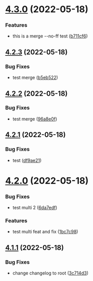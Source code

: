 # [4.3.0](https://github.com/oeyoews/semantictest/compare/v4.2.3...v4.3.0) (2022-05-18)


### Features

* this is a merge --no-ff test ([b711cf6](https://github.com/oeyoews/semantictest/commit/b711cf69c0c8a98d8b0c0e0fc89c71ff5e74de94))

## [4.2.3](https://github.com/oeyoews/semantictest/compare/v4.2.2...v4.2.3) (2022-05-18)


### Bug Fixes

* test merge ([b5eb522](https://github.com/oeyoews/semantictest/commit/b5eb52291a8c555f69c5cca1559075a59bf50547))

## [4.2.2](https://github.com/oeyoews/semantictest/compare/v4.2.1...v4.2.2) (2022-05-18)


### Bug Fixes

* test merge ([96a8e0f](https://github.com/oeyoews/semantictest/commit/96a8e0fb3da7cf0d7a4632160fb7db62a344ad97))

## [4.2.1](https://github.com/oeyoews/semantictest/compare/v4.2.0...v4.2.1) (2022-05-18)


### Bug Fixes

* test ([df9ae21](https://github.com/oeyoews/semantictest/commit/df9ae2182e8cb9f9dde48a383ebbaf0f126db567))

# [4.2.0](https://github.com/oeyoews/semantictest/compare/v4.1.1...v4.2.0) (2022-05-18)


### Bug Fixes

* test multi 2 ([6da7edf](https://github.com/oeyoews/semantictest/commit/6da7edfbb1841989962800357f0135c4ce0e7aba))


### Features

* test multi feat and fix ([1bc7c98](https://github.com/oeyoews/semantictest/commit/1bc7c98b9e43ffd575e2aa02ee05f1619a17c4fd))

## [4.1.1](https://github.com/oeyoews/semantictest/compare/v4.1.0...v4.1.1) (2022-05-18)


### Bug Fixes

* change changelog to root ([3c714d3](https://github.com/oeyoews/semantictest/commit/3c714d32564a4fc7280fa9724e39332442f09fe0))
